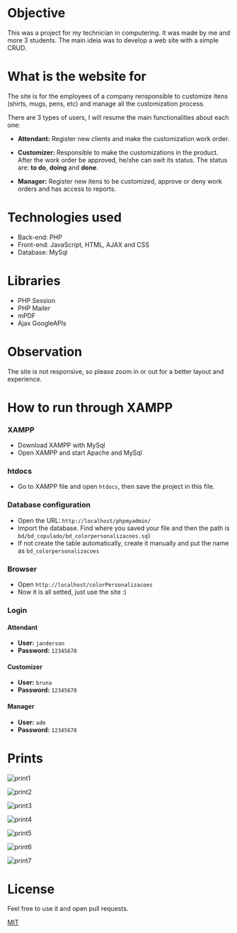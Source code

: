 # Objective

This was a project for my technician in computering.  It was made by me and more 3 students.
The main ideia was to develop a web site with a simple CRUD.

# What is the website for
The site is for the employees of a company rensponsible to customize itens (shirts, mugs, pens, etc) and manage all the customization process.

There are 3 types of users, I will resume the main functionalities about each one:

* **Attendant:** Register new clients and make the customization work order.

* **Customizer:** Responsible to make the customizations in the product. After the work order be approved, he/she can swit its status. The status are: **to do**, **doing** and **done**.

* **Manager:** Register new itens to be customized, approve or deny work orders and has access to reports.
 

# Technologies used

* Back-end: PHP
* Front-end: JavaScript, HTML, AJAX and CSS
* Database: MySql

# Libraries

* PHP Session
* PHP Mailer
* mPDF
* Ajax GoogleAPIs 

# Observation
The site is not responsive, so please zoom in or out for a better layout and experience.

# How to run through XAMPP

### XAMPP

* Download XAMPP with MySql
* Open XAMPP and start Apache and MySql

### htdocs
* Go to XAMPP file and open ```htdocs```, then save the project in this file.

### Database configuration
* Open the URL: ```http://localhost/phpmyadmin/```
* Import the database. Find where you saved your file and then the path is  ```bd/bd_copulado/bd_colorpersonalizacoes.sql ```
* If not create the table automatically, create it manually and put the name as ```bd_colorpersonalizacoes``` 

### Browser


* Open ```http://localhost/colorPersonalizacoes```
* Now it is all setted, just use the site :)

### Login

#### Attendant
* **User:** ```janderson```
* **Password:** ```12345678```

#### Customizer
* **User:** ```bruna```
* **Password:** ```12345678```

#### Manager
* **User:** ```adm```
* **Password:** ```12345678```


# Prints

![print1](/img/prints/mugs.png)

![print2](/img/prints/login.png)

![print3](/img/prints/registerClient.png)

![print4](/img/prints/budget.png)

![print5](/img/prints/workOrder.png)

![print6](/img/prints/workOrderStatus.png)

![print7](/img/prints/pdf.png)


# License
Feel free to use it and open pull requests.

[MIT](https://choosealicense.com/licenses/mit/)
